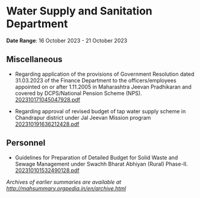 # Water Supply and Sanitation Department

**Date Range**: 16 October 2023 - 21 October 2023


## Miscellaneous
- Regarding application of the provisions of Government Resolution dated 31.03.2023 of the Finance Department to the officers/employees appointed on or after 1.11.2005 in Maharashtra Jeevan Pradhikaran and covered by DCPS/National Pension Scheme (NPS).\
  [202310171045047928.pdf](https://gr.maharashtra.gov.in/Site/Upload/Government%20Resolutions/English/202310171045047928.pdf)

- Regarding approval of revised budget of tap water supply scheme in Chandrapur district under Jal Jeevan Mission program\
  [202310191636212428.pdf](https://gr.maharashtra.gov.in/Site/Upload/Government%20Resolutions/English/202310191636212428.pdf)

## Personnel
- Guidelines for Preparation of Detailed Budget for Solid Waste and Sewage Management under Swachh Bharat Abhiyan (Rural) Phase-II.\
  [202310101532490128.pdf](https://gr.maharashtra.gov.in/Site/Upload/Government%20Resolutions/English/202310101532490128.pdf)


*Archives of earlier summaries are available at http://mahsummary.orgpedia.in/en/archive.html*